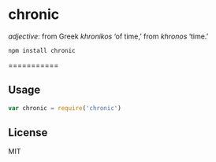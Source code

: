 # chronic 

*adjective*: from Greek *khronikos* ‘of time,’ from *khronos* ‘time.’

```
npm install chronic
```
===========
## Usage

``` js
var chronic = require('chronic')
```

## License

MIT